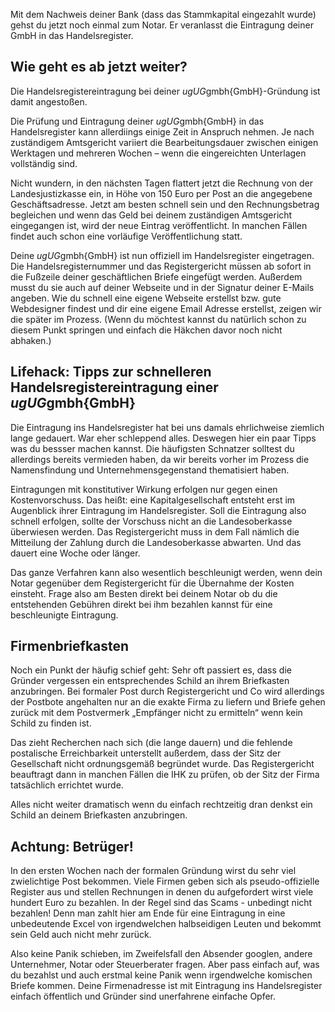 Mit dem Nachweis deiner Bank (dass das Stammkapital eingezahlt wurde) gehst du jetzt noch einmal zum Notar. Er veranlasst die Eintragung deiner GmbH in das Handelsregister.

## Wie geht es ab jetzt weiter?

Die Handelsregistereintragung bei deiner $ug{UG}$gmbh{GmbH}-Gründung ist damit angestoßen.

Die Prüfung und Eintragung deiner $ug{UG}$gmbh{GmbH} in das Handelsregister kann allerdiings einige Zeit in Anspruch nehmen. Je nach zuständigem Amtsgericht variiert die Bearbeitungsdauer zwischen einigen Werktagen und mehreren Wochen – wenn die eingereichten Unterlagen vollständig sind.

Nicht wundern, in den nächsten Tagen flattert jetzt die Rechnung von der Landesjustizkasse ein, in Höhe von 150 Euro per Post an die angegebene Geschäftsadresse. Jetzt am besten schnell sein und den Rechnungsbetrag begleichen und wenn das Geld bei deinem zuständigen Amtsgericht eingegangen ist, wird der neue Eintrag veröffentlicht. In manchen Fällen findet auch schon eine vorläufige Veröffentlichung statt.

Deine $ug{UG}$gmbh{GmbH} ist nun offiziell im Handelsregister eingetragen. Die Handelsregisternummer und das Registergericht müssen ab sofort in die Fußzeile deiner geschäftlichen Briefe eingefügt werden. Außerdem musst du sie auch auf deiner Webseite und in der Signatur deiner E-Mails angeben. Wie du schnell eine eigene Webseite erstellst bzw. gute Webdesigner findest und dir eine eigene Email Adresse erstellst, zeigen wir die später im Prozess. (Wenn du möchtest kannst du natürlich schon zu diesem Punkt springen und einfach die Häkchen davor noch nicht abhaken.)

## Lifehack: Tipps zur schnelleren Handelsregistereintragung einer $ug{UG}$gmbh{GmbH}

Die Eintragung ins Handelsregister hat bei uns damals ehrlichweise ziemlich lange gedauert. War eher schleppend alles. Deswegen hier ein paar Tipps was du bessser machen kannst. Die häufigsten Schnatzer solltest du allerdings bereits vermieden haben, da wir bereits vorher im Prozess die Namensfindung und Unternehmensgegenstand thematisiert haben.

Eintragungen mit konstitutiver Wirkung erfolgen nur gegen einen Kostenvorschuss. Das heißt: eine Kapitalgesellschaft entsteht erst im Augenblick ihrer Eintragung im Handelsregister.
Soll die Eintragung also schnell erfolgen, sollte der Vorschuss nicht an die Landesoberkasse überwiesen werden. Das Registergericht muss in dem Fall nämlich die Mitteilung der Zahlung durch die Landesoberkasse abwarten. Und das dauert eine Woche oder länger.

Das ganze Verfahren kann also wesentlich beschleunigt werden, wenn dein Notar gegenüber dem Registergericht für die Übernahme der Kosten einsteht. Frage also am Besten direkt bei deinem Notar ob du die entstehenden Gebühren direkt bei ihm bezahlen kannst für eine beschleunigte Eintragung.

## Firmenbriefkasten

Noch ein Punkt der häufig schief geht: Sehr oft passiert es, dass die Gründer vergessen ein entsprechendes Schild an ihrem Briefkasten anzubringen.
Bei formaler Post durch Registergericht und Co wird allerdings der Postbote angehalten nur an die exakte Firma zu liefern und Briefe gehen zurück mit dem Postvermerk „Empfänger nicht zu ermitteln“ wenn kein Schild zu finden ist.

Das zieht Recherchen nach sich (die lange dauern) und die fehlende postalische Erreichbarkeit unterstellt außerdem, dass der Sitz der Gesellschaft nicht ordnungsgemäß begründet wurde. Das Registergericht beauftragt dann in manchen Fällen die IHK zu prüfen, ob der Sitz der Firma tatsächlich errichtet wurde.

Alles nicht weiter dramatisch wenn du einfach rechtzeitig dran denkst ein Schild an deinem Briefkasten anzubringen.

## Achtung: Betrüger!

In den ersten Wochen nach der formalen Gründung wirst du sehr viel zwielichtige Post bekommen. Viele Firmen geben sich als pseudo-offizielle Register aus und stellen Rechnungen in denen du aufgefordert wirst viele hundert Euro zu bezahlen. In der Regel sind das Scams - unbedingt nicht bezahlen! Denn man zahlt hier am Ende für eine Eintragung in eine unbedeutende Excel von irgendwelchen halbseidigen Leuten und bekommt sein Geld auch nicht mehr zurück.

Also keine Panik schieben, im Zweifelsfall den Absender googlen, andere Unternehmer, Notar oder Steuerberater fragen. Aber pass einfach auf, was du bezahlst und auch erstmal keine Panik wenn irgendwelche komischen Briefe kommen. Deine Firmenadresse ist mit Eintragung ins Handelsregister einfach öffentlich und Gründer sind unerfahrene einfache Opfer.
